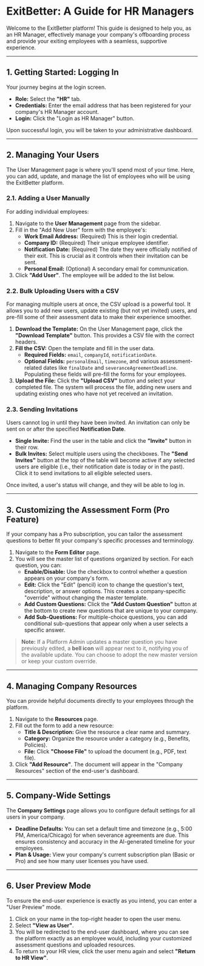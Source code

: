 # ExitBetter: A Guide for HR Managers

Welcome to the ExitBetter platform! This guide is designed to help you, as an HR Manager, effectively manage your company's offboarding process and provide your exiting employees with a seamless, supportive experience.

---

## 1. Getting Started: Logging In

Your journey begins at the login screen.

- **Role:** Select the **"HR"** tab.
- **Credentials:** Enter the email address that has been registered for your company's HR Manager account.
- **Login:** Click the "Login as HR Manager" button.

Upon successful login, you will be taken to your administrative dashboard.

---

## 2. Managing Your Users

The User Management page is where you'll spend most of your time. Here, you can add, update, and manage the list of employees who will be using the ExitBetter platform.

### 2.1. Adding a User Manually

For adding individual employees:
1.  Navigate to the **User Management** page from the sidebar.
2.  Fill in the "Add New User" form with the employee's:
    - **Work Email Address:** (Required) This is their login credential.
    - **Company ID:** (Required) Their unique employee identifier.
    - **Notification Date:** (Required) The date they were officially notified of their exit. This is crucial as it controls when their invitation can be sent.
    - **Personal Email:** (Optional) A secondary email for communication.
3.  Click **"Add User"**. The employee will be added to the list below.

### 2.2. Bulk Uploading Users with a CSV

For managing multiple users at once, the CSV upload is a powerful tool. It allows you to add new users, update existing (but not yet invited) users, and pre-fill some of their assessment data to make their experience smoother.

1.  **Download the Template:** On the User Management page, click the **"Download Template"** button. This provides a CSV file with the correct headers.
2.  **Fill the CSV:** Open the template and fill in the user data.
    - **Required Fields:** `email`, `companyId`, `notificationDate`.
    - **Optional Fields:** `personalEmail`, `timezone`, and various assessment-related dates like `finalDate` and `severanceAgreementDeadline`. Populating these fields will pre-fill the forms for your employees.
3.  **Upload the File:** Click the **"Upload CSV"** button and select your completed file. The system will process the file, adding new users and updating existing ones who have not yet received an invitation.

### 2.3. Sending Invitations

Users cannot log in until they have been invited. An invitation can only be sent on or after the specified **Notification Date**.

- **Single Invite:** Find the user in the table and click the **"Invite"** button in their row.
- **Bulk Invites:** Select multiple users using the checkboxes. The **"Send Invites"** button at the top of the table will become active if any selected users are eligible (i.e., their notification date is today or in the past). Click it to send invitations to all eligible selected users.

Once invited, a user's status will change, and they will be able to log in.

---

## 3. Customizing the Assessment Form (Pro Feature)

If your company has a Pro subscription, you can tailor the assessment questions to better fit your company's specific processes and terminology.

1.  Navigate to the **Form Editor** page.
2.  You will see the master list of questions organized by section. For each question, you can:
    - **Enable/Disable:** Use the checkbox to control whether a question appears on your company's form.
    - **Edit:** Click the "Edit" (pencil) icon to change the question's text, description, or answer options. This creates a company-specific "override" without changing the master template.
    - **Add Custom Questions:** Click the **"Add Custom Question"** button at the bottom to create new questions that are unique to your company.
    - **Add Sub-Questions:** For multiple-choice questions, you can add conditional sub-questions that appear only when a user selects a specific answer.

> **Note:** If a Platform Admin updates a master question you have previously edited, a **bell icon** will appear next to it, notifying you of the available update. You can choose to adopt the new master version or keep your custom override.

---

## 4. Managing Company Resources

You can provide helpful documents directly to your employees through the platform.

1.  Navigate to the **Resources** page.
2.  Fill out the form to add a new resource:
    - **Title & Description:** Give the resource a clear name and summary.
    - **Category:** Organize the resource under a category (e.g., Benefits, Policies).
    - **File:** Click **"Choose File"** to upload the document (e.g., PDF, text file).
3.  Click **"Add Resource"**. The document will appear in the "Company Resources" section of the end-user's dashboard.

---

## 5. Company-Wide Settings

The **Company Settings** page allows you to configure default settings for all users in your company.

- **Deadline Defaults:** You can set a default time and timezone (e.g., 5:00 PM, America/Chicago) for when severance agreements are due. This ensures consistency and accuracy in the AI-generated timeline for your employees.
- **Plan & Usage:** View your company's current subscription plan (Basic or Pro) and see how many user licenses you have used.

---

## 6. User Preview Mode

To ensure the end-user experience is exactly as you intend, you can enter a "User Preview" mode.

1.  Click on your name in the top-right header to open the user menu.
2.  Select **"View as User"**.
3.  You will be redirected to the end-user dashboard, where you can see the platform exactly as an employee would, including your customized assessment questions and uploaded resources.
4.  To return to your HR view, click the user menu again and select **"Return to HR View"**.
